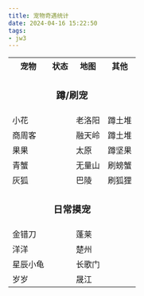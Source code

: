 ```yaml
---
title: 宠物奇遇统计
date: 2024-04-16 15:22:50
tags:
- jw3
---
```


<table>
    <tr>
        <th>宠物 </th>
        <th>状态</th>
        <th>地图</th>
        <th>其他</th>
    </tr>
    <tr>
    <td colspan=4 align="center"><h3>蹲/刷宠</h3></td>
    </tr>
    <tr>
        <td>小花 </td>
        <td></td>
        <td>老洛阳</td>
        <td>蹲土堆</td>
    </tr>
    <tr>
        <td>商周客 </td>
        <td></td>
        <td>融天岭</td>
        <td>蹲土堆</td>
    </tr>
    <tr>
        <td>果果 </td>
        <td></td>
        <td>太原</td>
        <td>蹲坚果</td>
    </tr
    <tr>
        <td>青蟹 </td>
        <td></td>
        <td>无量山</td>
        <td>刷螃蟹</td>
    </tr>
    <tr>
        <td>灰狐 </td>
        <td></td>
        <td>巴陵</td>
        <td>刷狐狸</td>
    </tr>
    <tr>
    <td colspan=4 align="center"><h3>日常摸宠</h3></td>
    </tr>
    <tr>
        <td>金错刀 </td>
        <td></td>
        <td>蓬莱</td>
        <td></td>
    </tr>
    <tr>
        <td>洋洋 </td>
        <td></td>
        <td>楚州</td>
        <td></td>
    </tr>
    <tr>
        <td>星辰小龟 </td>
        <td></td>
        <td>长歌门</td>
        <td></td>
    </tr>
    <tr>
        <td>岁岁 </td>
        <td></td>
        <td>晟江</td>
        <td></td>
    </tr>
</table>